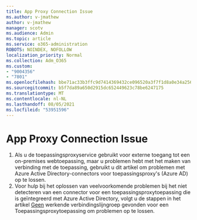 ```yaml
---
title: App Proxy Connection Issue
ms.author: v-jmathew
author: v-jmathew
manager: scotv
ms.audience: Admin
ms.topic: article
ms.service: o365-administration
ROBOTS: NOINDEX, NOFOLLOW
localization_priority: Normal
ms.collection: Adm_O365
ms.custom:
- "9004356"
- "7801"
ms.openlocfilehash: bbe71ac33b3ffc9d7414369432ce096520a3f7f1d8a0e34a256df2db7765d583
ms.sourcegitcommit: b5f7da89a650d2915dc652449623c78be6247175
ms.translationtype: MT
ms.contentlocale: nl-NL
ms.lasthandoff: 08/05/2021
ms.locfileid: "53951596"
---
```

# <a name="app-proxy-connection-issue"></a>App Proxy Connection Issue

1. Als u de toepassingsproxyservice gebruikt voor externe toegang tot een on-premises webtoepassing, [](https://docs.microsoft.com/azure/active-directory/manage-apps/application-proxy-debug-connectors) maar u problemen hebt met het maken van verbinding met de toepassing, gebruikt u dit artikel om problemen met Azure Active Directory-connectors voor toepassingsproxy's (Azure AD) op te lossen.
2. Voor hulp bij het oplossen van veelvoorkomende problemen bij het niet detecteren van een connector voor een toepassingsproxytoepassing die is geïntegreerd met Azure Active Directory, volgt u de stappen in het artikel [Geen](https://docs.microsoft.com/azure/active-directory/application-proxy-connectivity-no-working-connector) werkende verbindingslijngroep gevonden voor een Toepassingsproxytoepassing om problemen op te lossen.
